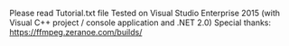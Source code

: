Please read Tutorial.txt file
Tested on Visual Studio Enterprise 2015 (with Visual C++ project / console application and .NET 2.0)
Special thanks: https://ffmpeg.zeranoe.com/builds/
